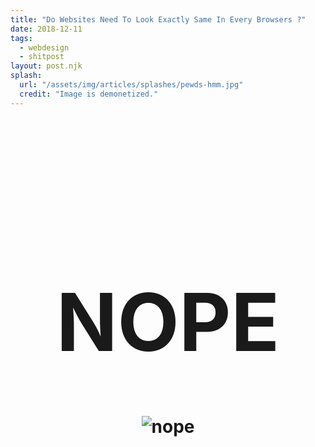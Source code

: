 ```yaml
---
title: "Do Websites Need To Look Exactly Same In Every Browsers ?"
date: 2018-12-11
tags:
  - webdesign
  - shitpost
layout: post.njk
splash:
  url: "/assets/img/articles/splashes/pewds-hmm.jpg"
  credit: "Image is demonetized."
---
```


<br><br><br><br><br>

<center>
<h1 style="font-size:8rem;line-height:1">NOPE<h1>

![nope](https://i.imgur.com/k1FaUcl.gif)

</center>
<br>
